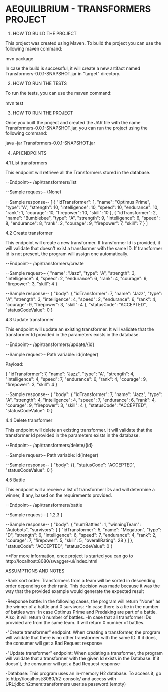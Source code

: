 # AEQUILIBRIUM - TRANSFORMERS PROJECT


1. HOW TO BUILD THE PROJECT

This project was created using Maven.
To build the project you can use the following maven command:

mvn package

In case the build is successful, it will create a new artifact named Transformers-0.0.1-SNAPSHOT.jar in "target" directory.


2. HOW TO RUN THE TESTS

To run the tests, you can use the maven command:

mvn test


3. HOW TO RUN THE PROJECT

Once you built the project and created the JAR file with the name Transformers-0.0.1-SNAPSHOT.jar, you can run the project using the following command:

java -jar Transformers-0.0.1-SNAPSHOT.jar


4. API ENDPOINTS

4.1 List transformers

This endpoint will retrieve all the Transformers stored in the database.

--Endpoint--
/api/transformers/list

--Sample request--
(None)

--Sample response--
[
    {
        "idTransformer": 1,
        "name": "Optimus Prime",
        "type": "A",
        "strength": 10,
        "intelligence": 10,
        "speed": 10,
        "endurance": 10,
        "rank": 1,
        "courage": 10,
        "firepower": 10,
        "skill": 10
    },
    {
        "idTransformer": 2,
        "name": "Bumblebee",
        "type": "A",
        "strength": 9,
        "intelligence": 6,
        "speed": 8,
        "endurance": 8,
        "rank": 2,
        "courage": 9,
        "firepower": 7,
        "skill": 7
    }
]

4.2 Create transformer

This endpoint will create a new transformer. If transformer Id is provided, it will validate that doesn't exist a transformer with the same ID. If transformer Id is not present, the program will assign one automatically.

--Endpoint--
/api/transformers/create

--Sample request--
{
    "name": "Jazz",
    "type": "A",
    "strength": 3,
    "intelligence": 4,
    "speed": 2,
    "endurance": 6,
    "rank": 4,
    "courage": 9,
    "firepower": 3,
    "skill": 4
}

--Sample response--
{
  "body": {
    "idTransformer": 7,
    "name": "Jazz",
    "type": "A",
    "strength": 3,
    "intelligence": 4,
    "speed": 2,
    "endurance": 6,
    "rank": 4,
    "courage": 9,
    "firepower": 3,
    "skill": 4
	},
	  "statusCode": "ACCEPTED",
	  "statusCodeValue": 0
	}



4.3 Update transformer

This endpoint will update an existing transformer. It will validate that the transformer Id provided in the parameters exists in the database.

--Endpoint--
/api/transformers/update/{id}

--Sample request--
Path variable:
id(integer)

Payload:

{
    "idTransformer": 7,
    "name": "Jazz",
    "type": "A",
    "strength": 4,
    "intelligence": 4,
    "speed": 7,
    "endurance": 6,
    "rank": 4,
    "courage": 9,
    "firepower": 3,
    "skill": 4
}

--Sample response--
{
  "body": {
    "idTransformer": 7,
    "name": "Jazz",
    "type": "A",
    "strength": 4,
    "intelligence": 4,
    "speed": 7,
    "endurance": 6,
    "rank": 4,
    "courage": 9,
    "firepower": 3,
    "skill": 4
	},
	  "statusCode": "ACCEPTED",
	  "statusCodeValue": 0
	}

4.4 Delete transformer

This endpoint will delete an existing transformer. It will validate that the transformer Id provided in the parameters exists in the database.

--Endpoint--
/api/transformers/delete/{id}

--Sample request--
Path variable:
id(integer)

--Sample response--
{
  "body": {},
  "statusCode": "ACCEPTED",
  "statusCodeValue": 0
}

4.5 Battle

This endpoint will a receive a list of transformer IDs and will determine a winner, if any, based on the requirements provided.

--Endpoint--
/api/transformers/battle

--Sample request--
[
  1,2,3
]

--Sample response--
{
  "body": {
    "numBattles": 1,
    "winningTeam": "Autobots",
    "survivors": [
        {
            "idTransformer": 5,
            "name": "Megatron",
            "type": "D",
            "strength": 6,
            "intelligence": 6,
            "speed": 7,
            "endurance": 4,
            "rank": 2,
            "courage": 7,
            "firepower": 5,
            "skill": 5,
            "overallRating": 28
        }
    ]
},
  "statusCode": "ACCEPTED",
  "statusCodeValue": 0
}


**For more information, once project is started you can go to http://localhost:8080/swagger-ui/index.html

ASSUMPTIONS AND NOTES

-Rank sort order: Transformers from a team will be sorted in descending order depending on their rank. This decision was made because it was the way that the provided example would generate the expected result

-Response battle: In the following cases, the program will return "None" as the winner of a battle and 0 survivors:
	-In case there is a tie in the number of battles won
	-In case Optimus Prime and Predaking are part of a battle. Also, it will return 0 number of battles.
	-In case that all transformer IDs provided are from the same team. It will return 0 number of battles.

-"Create transformer" endpoint: When creating a transformer, the program will validate that there is no other transformer with the same ID. If it does, the consumer will get a Bad Request response

-"Update transformer" endpoint: When updating a transformer, the program will validate that a transformer with the given Id exists in the Database. If it doesn't, the consumer will get a Bad Request response

-Database: This program uses an in-memory H2 database. To access it, go to http://localhost:8080/h2-console/ and access with 
URL:jdbc:h2:mem:transformers
user:sa
password:(empty)